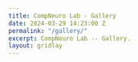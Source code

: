 ```yaml
---
title: CompNeuro Lab - Gallery
date: 2024-03-29 14:23:00 Z
permalink: "/gallery/"
excerpt: CompNeuro Lab -- Gallery.
layout: gridlay
---
```


